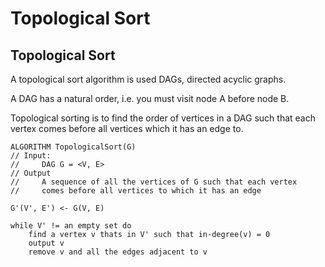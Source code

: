# Topological Sort

## Topological Sort
A topological sort algorithm is used DAGs, directed acyclic graphs.

A DAG has a natural order, i.e. you must visit node A before node B.

Topological sorting is to find the order of vertices in a DAG such that each
vertex comes before all vertices which it has an edge to.

```
ALGORITHM TopologicalSort(G)
// Input:
//     DAG G = <V, E>
// Output
//     A sequence of all the vertices of G such that each vertex
//     comes before all vertices to which it has an edge

G'(V', E') <- G(V, E)

while V' != an empty set do
    find a vertex v thats in V' such that in-degree(v) = 0
    output v
    remove v and all the edges adjacent to v

```
